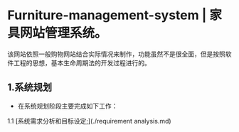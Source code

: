 # Furniture-management-system | 家具网站管理系统。

该网站依照一般购物网站结合实际情况来制作，功能虽然不是很全面，但是按照软件工程的思想，基本生命周期法的开发过程进行的。

## 1.系统规划

- 在系统规划阶段主要完成如下工作：

1.1 [系统需求分析和目标设定;](./requirement analysis.md)
